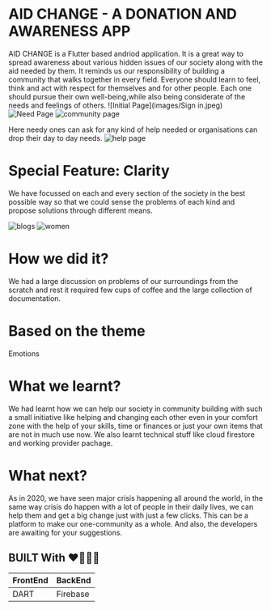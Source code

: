 # AID CHANGE - A DONATION AND AWARENESS APP 

AID CHANGE is a Flutter based andriod application.
It is a great way to spread awareness about various hidden issues of our society along with the aid needed by them. It reminds us our responsibility of building a community that walks together in every field. Everyone should learn to feel, think and act with respect for themselves and for other people. Each one should pursue their own well-being,while also being considerate of the needs and feelings of others.
![Initial Page](images/Sign in.jpeg)
![Need Page](images/Need.jpeg)
![community page](images/community.jpeg)

Here needy ones can ask for any kind of help needed or organisations can drop their day to day needs.
![help page](images/help.jpeg)

# Special Feature: Clarity
We have focussed on each and every section of the society in the best possible way so that we could sense the problems of each kind and propose solutions through different means.

![blogs]( images/blog.jpeg)
![women](images/blogdetails.jpeg)


# How we did it?
We had a large discussion on problems of our surroundings from the scratch and rest it required few cups of coffee and the large collection of documentation.

# Based on the theme
Emotions

# What we learnt?
We had learnt how we can help our society in community building with such a small initiative like helping and changing each other even in your comfort zone with the help of your skills, time or finances or just your own items that are not in much use now.
We also learnt technical stuff like cloud firestore and working provider pachage.

# What next?
As in 2020, we have seen major crisis happening all around the world, in the same way crisis do happen with a lot of people in their daily lives, we can help them and get a big change just with just a few clicks. This can be a platform to make our one-community as a whole. And also, the developers are awaiting for your suggestions.


## BUILT With ❤️🧡💛💚
| FrontEnd    | BackEnd     |
| ----------- | ----------- |
| DART        | Firebase    |


